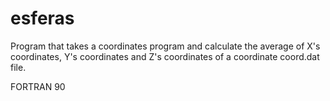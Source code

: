 # esferas
Program that takes a coordinates program and calculate the average of X's coordinates, Y's coordinates and Z's coordinates  of a coordinate coord.dat file.

FORTRAN 90
